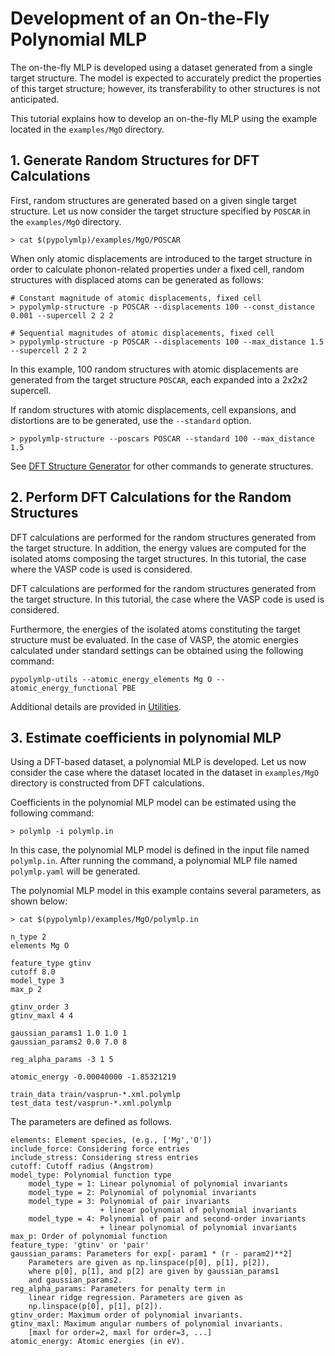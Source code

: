# Development of an On-the-Fly Polynomial MLP

The on-the-fly MLP is developed using a dataset generated from a single target structure. The model is expected to accurately predict the properties of this target structure; however, its transferability to other structures is not anticipated.

This tutorial explains how to develop an on-the-fly MLP using the example located in the `examples/MgO` directory.

## 1. Generate Random Structures for DFT Calculations

First, random structures are generated based on a given single target structure.
Let us now consider the target structure specified by `POSCAR` in the `examples/MgO` directory.

```shell
> cat $(pypolymlp)/examples/MgO/POSCAR

```

When only atomic displacements are introduced to the target structure in order to calculate phonon-related properties under a fixed cell, random structures with displaced atoms can be generated as follows:
```shell
# Constant magnitude of atomic displacements, fixed cell
> pypolymlp-structure -p POSCAR --displacements 100 --const_distance 0.001 --supercell 2 2 2

# Sequential magnitudes of atomic displacements, fixed cell
> pypolymlp-structure -p POSCAR --displacements 100 --max_distance 1.5 --supercell 2 2 2
```
In this example, 100 random structures with atomic displacements are generated from the target structure `POSCAR`, each expanded into a 2x2x2 supercell.


If random structures with atomic displacements, cell expansions, and distortions are to be generated, use the `--standard` option.
```shell
> pypolymlp-structure --poscars POSCAR --standard 100 --max_distance 1.5
```

See [DFT Structure Generator](strgen.md) for other commands to generate structures.


## 2. Perform DFT Calculations for the Random Structures

DFT calculations are performed for the random structures generated from the target structure.
In addition, the energy values are computed for the isolated atoms composing the target structures.
In this tutorial, the case where the VASP code is used is considered.

DFT calculations are performed for the random structures generated from the target structure.
In this tutorial, the case where the VASP code is used is considered.

Furthermore, the energies of the isolated atoms constituting the target structure must be evaluated.
In the case of VASP, the atomic energies calculated under standard settings can be obtained using the following command:

```shell
pypolymlp-utils --atomic_energy_elements Mg O --atomic_energy_functional PBE
```
Additional details are provided in [Utilities](utilities.md).


## 3. Estimate coefficients in polynomial MLP
Using a DFT-based dataset, a polynomial MLP is developed.
Let us now consider the case where the dataset located in the dataset in `examples/MgO` directory is constructed from DFT calculations.

Coefficients in the polynomial MLP model can be estimated using the following command:
```shell
> polymlp -i polymlp.in
```
In this case, the polynomial MLP model is defined in the input file named `polymlp.in`.
After running the command, a polynomial MLP file named `polymlp.yaml` will be generated.

The polynomial MLP model in this example contains several parameters, as shown below:
```shell
> cat $(pypolymlp)/examples/MgO/polymlp.in

n_type 2
elements Mg O

feature_type gtinv
cutoff 8.0
model_type 3
max_p 2

gtinv_order 3
gtinv_maxl 4 4

gaussian_params1 1.0 1.0 1
gaussian_params2 0.0 7.0 8

reg_alpha_params -3 1 5

atomic_energy -0.00040000 -1.85321219

train_data train/vasprun-*.xml.polymlp
test_data test/vasprun-*.xml.polymlp
```

The parameters are defined as follows.
```
elements: Element species, (e.g., ['Mg','O'])
include_force: Considering force entries
include_stress: Considering stress entries
cutoff: Cutoff radius (Angstrom)
model_type: Polynomial function type
    model_type = 1: Linear polynomial of polynomial invariants
    model_type = 2: Polynomial of polynomial invariants
    model_type = 3: Polynomial of pair invariants
                    + linear polynomial of polynomial invariants
    model_type = 4: Polynomial of pair and second-order invariants
                    + linear polynomial of polynomial invariants
max_p: Order of polynomial function
feature_type: 'gtinv' or 'pair'
gaussian_params: Parameters for exp[- param1 * (r - param2)**2]
    Parameters are given as np.linspace(p[0], p[1], p[2]),
    where p[0], p[1], and p[2] are given by gaussian_params1
    and gaussian_params2.
reg_alpha_params: Parameters for penalty term in
    linear ridge regression. Parameters are given as
    np.linspace(p[0], p[1], p[2]).
gtinv_order: Maximum order of polynomial invariants.
gtinv_maxl: Maximum angular numbers of polynomial invariants.
    [maxl for order=2, maxl for order=3, ...]
atomic_energy: Atomic energies (in eV).
```
